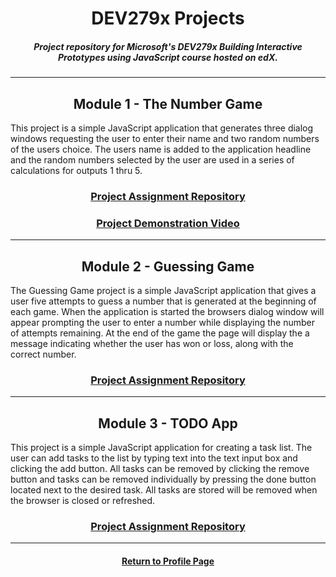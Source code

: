<h1 align="center" border="0">DEV279x Projects</h1>

<h5 align="center">Project repository for Microsoft's DEV279x Building Interactive Prototypes using JavaScript course hosted on edX.</h5>

<hr>

<h2 align="center">Module 1 - The Number Game</h2>

This project is a simple JavaScript application that generates three dialog windows requesting the user to enter their name and two random numbers of the users choice.  The users name is added to the application headline and the random numbers selected by the user are used in a series of calculations for outputs 1 thru 5.

<h3 align="center"><a href="https://github.com/REPNOT/DEV279x_Projects/tree/master/Module_1_Number_Game">Project Assignment Repository</a></h3>

<a href="https://www.screencast.com/t/jcrsuTHl213"><h3 align="center">Project Demonstration Video</h3></a>

<hr>

<h2 align="center">Module 2 - Guessing Game</h2>

The Guessing Game project is a simple JavaScript application that gives a user five attempts to guess a number 
that is generated at the beginning of each game.  When the application is started the browsers dialog window will appear prompting the user to enter a number while displaying the number of attempts remaining.  At the end of the game the page will display the a message indicating whether the user has won or loss, along with the correct number.

<h3 align="center"><a href="https://github.com/REPNOT/DEV279x_Projects/tree/master/Module_2_Gussing_Game">Project Assignment Repository</a></h3>

<hr>

<h2 align="center">Module 3 - TODO App</h2>

This project is a simple JavaScript application for creating a task list.  The user can add tasks to the list by typing text into the text input box and clicking the add button.  All tasks can be removed by clicking the remove button and tasks can be removed individually by pressing the done button located next to the desired task.  All tasks are stored will be removed when the browser is closed or refreshed.

<h3 align="center"><a href="https://github.com/REPNOT/DEV279x_Projects/tree/master/Module_3_To-Do_List_App">Project Assignment Repository</a></h3>

<hr>

<h4 align="center"><a href="https://github.com/REPNOT">Return to Profile Page</a></h4>
